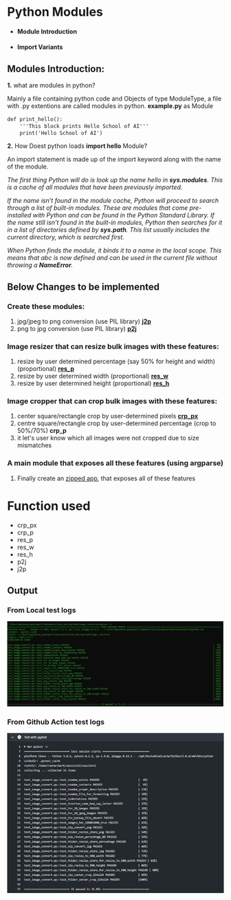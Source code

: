 
# Python Modules
 * #### Module Introduction
 * #### Import Variants

## Modules Introduction:
__1.__ what are modules in python?
		
  Mainly a file containing python code and Objects of type ModuleType, a file with .py extentions are called modules in python.
		__example.py__ as Module
		
	def print_hello():
		'''This block prints Hello School of AI'''
		print('Hello School of AI')
	
__2.__ How Doest python loads __import hello__ Module?
		
  An import statement is made up of the import keyword along with the name of the module.
	
  
  *The first thing Python will do is look up the name hello in __sys.modules__. This is a cache of all modules that have been previously imported.*
  
  *If the name isn’t found in the module cache, Python will proceed to search through a list of built-in modules. These are modules that come pre-installed with Python and can be     found in the Python Standard Library. If the name still isn’t found in the built-in modules, Python then searches for it in a list of directories defined by __sys.path__. This   list usually includes the current directory, which is searched first.*
  
  *When Python finds the module, it binds it to a name in the local scope. This means that abc is now defined and can be used in the current file without throwing a __NameError__.*

[comment]: < __3.__ How to __import hello__ without import statement?>

## Below Changes to be implemented
### Create these modules:
  1. jpg/jpeg to png conversion (use PIL library) __[j2p](https://github.com/Gaju27/session11/blob/main/j2p.py)__
  2. png to jpg conversion (use PIL library) __[p2j](https://github.com/Gaju27/session11/blob/main/j2p.py)__
### Image resizer that can resize bulk images with these features:
  1. resize by user determined percentage (say 50% for height and width) (proportional) __[res_p](https://github.com/Gaju27/session11/blob/main/img_resize.py#L22)__
  2. resize by user determined width (proportional) __[res_w](https://github.com/Gaju27/session11/blob/main/img_resize.py#L48)__
  3. resize by user determined height (proportional) __[res_h](https://github.com/Gaju27/session11/blob/main/img_resize.py#L71)__
### Image cropper that can crop bulk images with these features:
  1. center square/rectangle crop by user-determined pixels __[crp_px](https://github.com/Gaju27/session11/blob/main/img_crop.py)__
  2. centre square/rectangle crop by user-determined percentage (crop to 50%/70%) __crp_p__
  3. it let's user know which all images were not cropped due to size mismatches
### A ____main____ module that exposes all these features (using argparse)
  1. Finally create an [zipped app](https://github.com/Gaju27/session11/blob/main/image_converter), that exposes all of these features

# Function used
  * crp_px
  * crp_p
  * res_p
  * res_w
  * res_h
  * p2j
  * j2p
  
  ## Output
  
  ### From Local test logs
  
  ![output](https://github.com/Gaju27/session11/blob/main/test_output.JPG)
  
  
  ### From Github Action test logs
  
  ![github_action](https://github.com/Gaju27/session11/blob/main/git_action_output.JPG)
